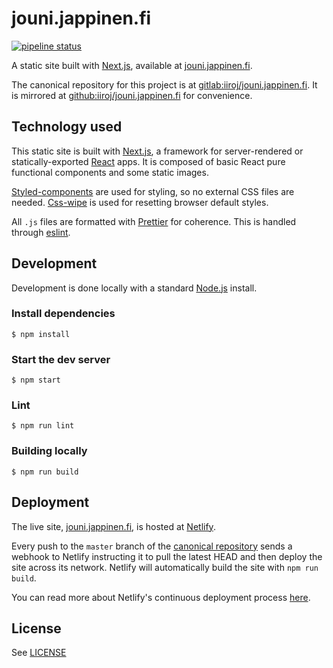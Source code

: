 # jouni.jappinen.fi

[![pipeline status](https://gitlab.com/iiroj/jouni.jappinen.fi/badges/master/pipeline.svg)](https://gitlab.com/iiroj/jouni.jappinen.fi/commits/master)

A static site built with [Next.js](https://github.com/zeit/next.js/), available at [jouni.jappinen.fi](https://jouni.jappinen.fi).

The canonical repository for this project is at [gitlab:iiroj/jouni.jappinen.fi](https://gitlab.com/iiroj/jouni.jappinen.fi). It is mirrored at [github:iiroj/jouni.jappinen.fi](https://github.com/iiroj/jouni.jappinen.fi) for convenience.

## Technology used

This static site is built with [Next.js](https://github.com/zeit/next.js/), a framework for server-rendered or statically-exported [React](https://facebook.github.io/react/) apps. It is composed of basic React pure functional components and some static images.

[Styled-components](https://styled-components.com) are used for styling, so no external CSS files are needed. [Css-wipe](https://github.com/stackcss/css-wipe) is used for resetting browser default styles.

All `.js` files are formatted with [Prettier](https://prettier.io) for coherence. This is handled through [eslint](http://eslint.org).

## Development

Development is done locally with a standard [Node.js](https://nodejs.org/en/) install.

### Install dependencies
```
$ npm install
```

### Start the dev server
```
$ npm start
```

### Lint
```
$ npm run lint
```

### Building locally
```
$ npm run build
```

## Deployment

The live site, [jouni.jappinen.fi](https://jouni.jappinen.fi), is hosted at [Netlify](https://www.netlify.com).

Every push to the `master` branch of the [canonical repository](https://gitlab.com/iiroj/jouni.jappinen.fi) sends a webhook to Netlify instructing it to pull the latest HEAD and then deploy the site across its network. Netlify will automatically build the site with `npm run build`.

You can read more about Netlify's continuous deployment process [here](https://www.netlify.com/docs/continuous-deployment/).

## License

See [LICENSE](./LICENSE)

